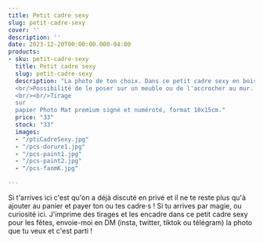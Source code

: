 ```yaml
---
title: Petit cadre sexy
slug: petit-cadre-sexy
cover: ''
description: ''
date: 2023-12-20T00:00:00.000-04:00
products:
- sku: petit-cadre-sexy
  title: Petit cadre sexy
  slug: petit-cadre-sexy
  description: "La photo de ton choix. Dans ce petit cadre sexy en bois, double contour Noir et Bois clair. 
  <br/>Possibilité de le poser sur un meuble ou de l'accrocher au mur. 
  <br/><br/>Tirage 
  sur 
  papier Photo Mat premium signé et numéroté, format 10x15cm."
  price: "33"
  stock: "33"
  images:
  - "/ptiCadreSexy.jpg"
  - "/pcs-dorure1.jpg"
  - "/pcs-paint1.jpg"
  - "/pcs-paint2.jpg"
  - "/pcs-fanmK.jpg"

---
```

Si t'arrives ici c'est qu'on a déjà discuté en privé et il ne te reste plus qu'à ajouter au panier et payer ton ou tes 
cadre·s !
Si tu arrives par magie, ou curiosité ici. J'imprime des tirages et les encadre dans ce petit cadre sexy pour les 
fêtes, envoie-moi en DM (insta, twitter, tiktok ou télégram) la photo que tu veux et c'est parti !
